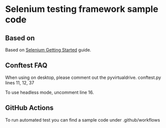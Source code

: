 # Selenium testing framework sample code

## Based on

Based on [Selenium Getting Started](https://www.selenium.dev/documentation/webdriver/getting_started/)  guide.

## Conftest FAQ

When using on desktop, please comment out the pyvirtualdrive.
conftest.py lines 11, 12, 37

To use headless mode, uncomment line 16.

## GitHub Actions

To run automated test you can find a sample code under .github/workflows
